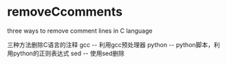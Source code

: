 # removeCcomments
three ways to remove comment lines in C language

三种方法删除C语言的注释
gcc -- 利用gcc预处理器
python -- python脚本，利用python的正则表达式
sed -- 使用sed删除

